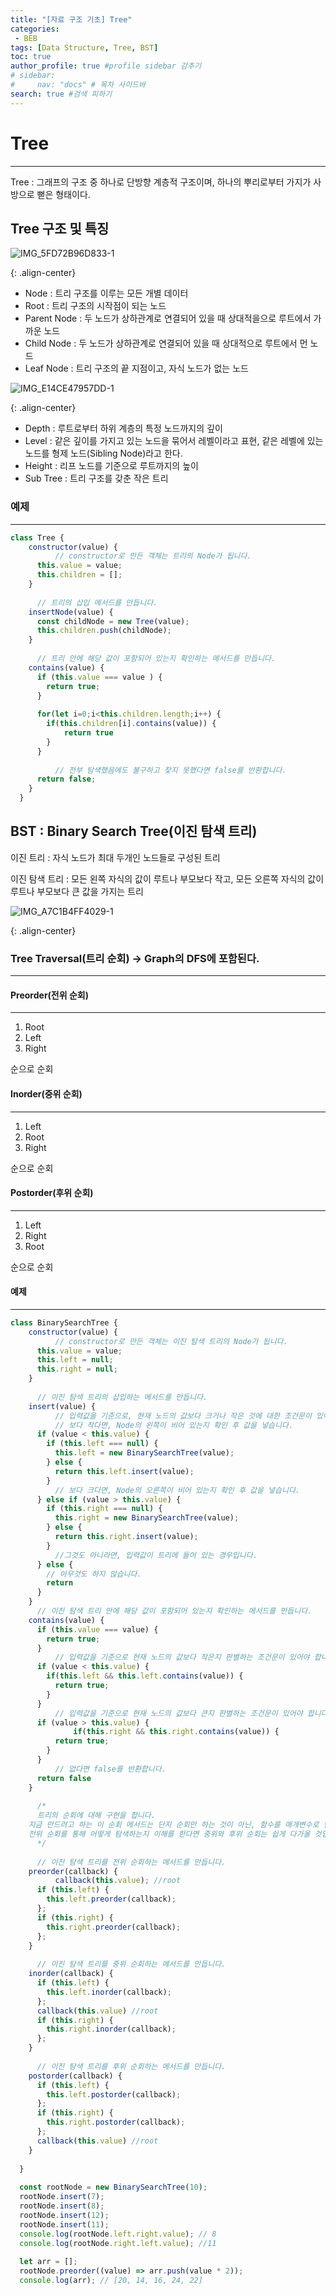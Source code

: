 ```yaml
---
title: "[자료 구조 기초] Tree"
categories:
 - BEB
tags: [Data Structure, Tree, BST] 
toc: true
author_profile: true #profile sidebar 감추기
# sidebar:
#     nav: "docs" # 목차 사이드바
search: true #검색 피하기
---
```




# Tree

-------------------------

Tree  : 그래프의 구조 중 하나로 단방향 계층적 구조이며, 하나의 뿌리로부터 가지가 사방으로 뻗은 형태이다. 



## Tree 구조 및 특징



![IMG_5FD72B96D833-1](../../images/2022-07-27-tree/IMG_5FD72B96D833-1.jpeg)

{: .align-center}

- Node : 트리 구조를 이루는 모든 개별 데이터
- Root : 트리 구조의 시작점이 되는 노드
- Parent Node : 두 노드가 상하관계로 연결되어 있을 때 상대적을으로 루트에서 가까운 노드
- Child Node : 두 노드가 상하관계로 연결되어 있을 때 상대적으로 루트에서 먼 노드
- Leaf Node : 트리 구조의 끝 지점이고, 자식 노드가 없는 노드



![IMG_E14CE47957DD-1](../../images/2022-07-27-tree/IMG_E14CE47957DD-1.jpeg)

{: .align-center}

- Depth : 루트로부터 하위 계층의 특정 노드까지의 깊이
- Level : 같은 깊이를 가지고 있는 노드을 묶어서 레벨이라고 표현, 같은 레벨에 있는 노드를 형제 노드(Sibling Node)라고 한다.
- Height : 리프 노드를 기준으로 루트까지의 높이
- Sub Tree : 트리 구조를 갖춘 작은 트리 



### 예제

-------------------------

```js
class Tree {
    constructor(value) {
          // constructor로 만든 객체는 트리의 Node가 됩니다.
      this.value = value;
      this.children = [];
    }
  
      // 트리의 삽입 메서드를 만듭니다.
    insertNode(value) {
      const childNode = new Tree(value);
      this.children.push(childNode);
    }
  
      // 트리 안에 해당 값이 포함되어 있는지 확인하는 메서드를 만듭니다.
    contains(value) {
      if (this.value === value ) {
        return true;
      }
      
      for(let i=0;i<this.children.length;i++) {
        if(this.children[i].contains(value)) {
            return true
        }
      }
      
          // 전부 탐색했음에도 불구하고 찾지 못했다면 false를 반환합니다.
      return false;
    }
  }
```



## BST : Binary Search Tree(이진 탐색 트리)

이진 트리 : 자식 노드가 최대 두개인 노드들로 구성된 트리

이진 탐색 트리 : 모든 왼쪽 자식의 값이 루트나 부모보다 작고, 모든 오른쪽 자식의 값이 루트나 부모보다 큰 값을 가지는 트리

![IMG_A7C1B4FF4029-1](../../images/2022-07-27-tree/IMG_A7C1B4FF4029-1.jpeg)

{: .align-center}



### Tree Traversal(트리 순회) -> Graph의 DFS에 포함된다.

-------------------------

#### Preorder(전위 순회)

-------------------------

1. Root
2. Left
3. Right

순으로 순회



#### Inorder(중위 순회)

-------------------------

1. Left
2. Root
3. Right

순으로 순회



#### Postorder(후위 순회)

-------------------------

1. Left
2. Right
3. Root

순으로 순회



#### 예제

-------------------------

```js
class BinarySearchTree {
    constructor(value) {
          // constructor로 만든 객체는 이진 탐색 트리의 Node가 됩니다.
      this.value = value;
      this.left = null;
      this.right = null;
    }
  
      // 이진 탐색 트리의 삽입하는 메서드를 만듭니다.
    insert(value) {
          // 입력값을 기준으로, 현재 노드의 값보다 크거나 작은 것에 대한 조건문이 있어야 합니다.
          // 보다 작다면, Node의 왼쪽이 비어 있는지 확인 후 값을 넣습니다.
      if (value < this.value) {
        if (this.left === null) {
          this.left = new BinarySearchTree(value);
        } else {
          return this.left.insert(value);
        }
          // 보다 크다면, Node의 오른쪽이 비어 있는지 확인 후 값을 넣습니다.
      } else if (value > this.value) {
        if (this.right === null) {
          this.right = new BinarySearchTree(value);
        } else {
          return this.right.insert(value);
        }
          //그것도 아니라면, 입력값이 트리에 들어 있는 경우입니다.
      } else {
        // 아무것도 하지 않습니다.
        return
      }
    }
      // 이진 탐색 트리 안에 해당 값이 포함되어 있는지 확인하는 메서드를 만듭니다.
    contains(value) {
      if (this.value === value) {
        return true;
      }
          // 입력값을 기준으로 현재 노드의 값보다 작은지 판별하는 조건문이 있어야 합니다.
      if (value < this.value) {
        if(this.left && this.left.contains(value)) {
          return true;
        }
      }
          // 입력값을 기준으로 현재 노드의 값보다 큰지 판별하는 조건문이 있어야 합니다.
      if (value > this.value) {
              if(this.right && this.right.contains(value)) {
          return true;
        }
      }
          // 없다면 false를 반환합니다.
      return false
    }
  
      /*
      트리의 순회에 대해 구현을 합니다.
    지금 만드려고 하는 이 순회 메서드는 단지 순회만 하는 것이 아닌, 함수를 매개변수로 받아 콜백 함수에 값을 적용시킨 것을 순회해야 합니다.
    전위 순회를 통해 어떻게 탐색하는지 이해를 한다면 중위와 후위 순회는 쉽게 다가올 것입니다.
      */
  
      // 이진 탐색 트리를 전위 순회하는 메서드를 만듭니다.
    preorder(callback) {
          callback(this.value); //root
      if (this.left) {
        this.left.preorder(callback);
      };
      if (this.right) {
        this.right.preorder(callback);
      };
    }
  
      // 이진 탐색 트리를 중위 순회하는 메서드를 만듭니다.
    inorder(callback) {
      if (this.left) {
        this.left.inorder(callback);
      };
      callback(this.value) //root
      if (this.right) {
        this.right.inorder(callback);
      };
    }
  
      // 이진 탐색 트리를 후위 순회하는 메서드를 만듭니다.
    postorder(callback) {
      if (this.left) {
        this.left.postorder(callback);
      };
      if (this.right) {
        this.right.postorder(callback);
      };
      callback(this.value) //root
    }
  
  }
  
  const rootNode = new BinarySearchTree(10);
  rootNode.insert(7);
  rootNode.insert(8);
  rootNode.insert(12);
  rootNode.insert(11);
  console.log(rootNode.left.right.value); // 8
  console.log(rootNode.right.left.value); //11
  
  let arr = [];
  rootNode.preorder((value) => arr.push(value * 2));
  console.log(arr); // [20, 14, 16, 24, 22]
```

